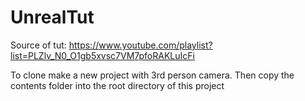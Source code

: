 UnrealTut
=========

Source of tut: https://www.youtube.com/playlist?list=PLZlv_N0_O1gb5xvsc7VM7pfoRAKLuIcFi

To clone make a new project with 3rd person camera. Then copy the contents folder into the root directory of this project
